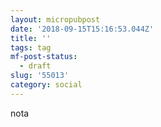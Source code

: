 ```yaml
---
layout: micropubpost
date: '2018-09-15T15:16:53.044Z'
title: ''
tags: tag
mf-post-status:
  - draft
slug: '55013'
category: social
---
```

nota
